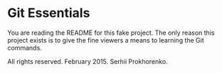 # Git Essentials

You are reading the README for this fake project.
The only reason this project exists is to give
the fine viewers a means to learning the Git
commands.

All rights reserved. February 2015. Serhii Prokhorenko.
